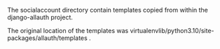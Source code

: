 The socialaccount directory contain templates copied from within the django-allauth project. 

The original location of the templates was virtualenvlib/python3.10/site-packages/allauth/templates .
